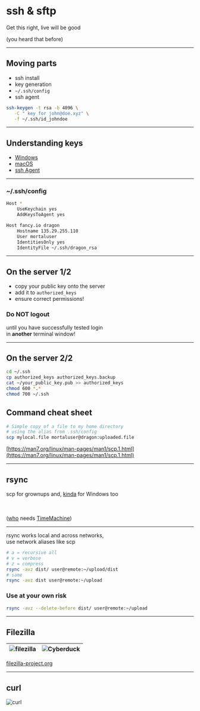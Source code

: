 # ssh & sftp

Get this right, live will be good

(you heard that before)

---

## Moving parts

- ssh install
- key generation
- `~/.ssh/config`
- ssh agent

```bash
ssh-keygen -t rsa -b 4096 \
   -C " key for john@doe.xyz" \
   -f ~/.ssh/id_johndoe
```

---

## Understanding keys

- [Windows](https://docs.microsoft.com/en-us/windows-server/administration/openssh/openssh_keymanagement)
- [macOS](https://rderik.com/blog/understanding-ssh-keys-and-using-keychain-to-manage-passphrase-on-macos/)
- [ssh Agent](https://www.ssh.com/academy/ssh/agent)

---

### ~/.ssh/config

```bash
Host *
    UseKeychain yes
    AddKeysToAgent yes

Host fancy.io dragon
    Hostname 135.29.255.110
    User mortaluser
    IdentitiesOnly yes
    IdentityFile ~/.ssh/dragon_rsa
```

---

## On the server 1/2

- copy your public key onto the server
- add it to `authorized_keys`
- ensure correct permissions!

### Do **NOT** logout

until you have successfully tested login<br /> in **another** terminal window!

---

## On the server 2/2

```bash
cd ~/.ssh
cp authorized_keys authorized_keys.backup
cat ~/your_public_key.pub >> authorized_keys
chmod 600 *.*
chmod 700 ~/.ssh
```

## Command cheat sheet

```bash
# Simple copy of a file to my home directory
# using the alias from .ssh/config
scp mylocal.file mortaluser@dragon:uploaded.file

```

[https://man7.org/linux/man-pages/man1/scp.1.html](https://man7.org/linux/man-pages/man1/scp.1.html)

---

## rsync

scp for grownups and, [kinda](https://www.minitool.com/backup-tips/rsync-windows.html) for Windows too

<br /><br />
([who](https://github.com/laurent22/rsync-time-backup) needs [TimeMachine](https://samuelhewitt.com/blog/2018-06-05-time-machine-style-backups-with-rsync))

---

rsync works local and across networks,<br />use network aliases like scp

```bash
# a = recursive all
# v = verbose
# z = compress
rsync -avz dist/ user@remote:~/upload/dist
# same
rsync -avz dist user@remote:~/upload
```

### Use at your own risk

```bash
rsync -avz --delete-before dist/ user@remote:~/upload
```

---

## Filezilla

| ![filezilla](slides/filezilla.png) | ![Cyberduck](slides/cyberduck.png) |
| ---------------------------------- | ---------------------------------- |

[filezilla-project.org](https://filezilla-project.org)

---

## curl

![curl](slides/curl.png)
